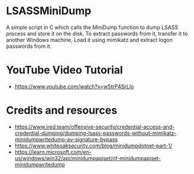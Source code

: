 # LSASSMiniDump
A simple script in C which calls the MiniDump function to dump LSASS process and store it on the disk. To extract passwords from it, transfer it to another Windows machine, Load it using mimikatz and extract logon passwords from it.

# YouTube Video Tutorial
  - https://www.youtube.com/watch?v=w5trP4SrLIo

# Credits and resources
  - https://www.ired.team/offensive-security/credential-access-and-credential-dumping/dumping-lsass-passwords-without-mimikatz-minidumpwritedump-av-signature-bypass
  - https://www.whiteoaksecurity.com/blog/minidumpdotnet-part-1/
  - https://learn.microsoft.com/en-us/windows/win32/api/minidumpapiset/nf-minidumpapiset-minidumpwritedump
